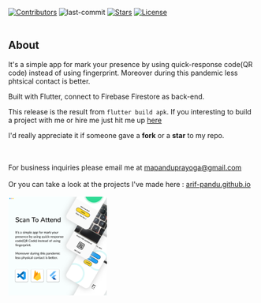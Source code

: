 <div id="top"></div>


[![Contributors][contributors-shield]][contributors-url]
![last-commit][last-commit-shield]
[![Stars][stars-shield]][stars-url]
[![License][license-shield]][license-url]
<br/>
<br/>


<!-- ABOUT THE PROJECT -->
## About

It's a simple app for mark your presence by using quick-response code(QR code) instead of using fingerprint. Moreover during this pandemic less phtsical contact is better.

Built with Flutter, connect to Firebase Firestore as back-end.

This release is the result from `flutter build apk`. If you interesting to build a project with me or hire me just hit me up <a href="mailto:mapanduprayoga@gmail.com">here</a>

I'd really appreciate it if someone gave a <b>fork</b> or a <b>star</b> to my repo.
<br/>
<br/>

<br/>
For business inquiries please email me at <a href="mailto:mapanduprayoga@gmail.com">mapanduprayoga@gmail.com</a><br/><br/>
Or you can take a look at the projects I've made here : <a href="https://arif-pandu.github.io">arif-pandu.github.io</a>
<br/>
<br/>
<a href="https://github.com/arif-pandu/scan_to_attend">
   <img src="screenshot.png" alt="Logo" width="200">
</a>



<!-- REFRENCE LINK ON TOP -->
[contributors-shield]: https://img.shields.io/github/contributors/arif-pandu/scan_to_attend?logoColor=blue&style=for-the-badge
[contributors-url]: https://github.com/arif-pandu/scan_to_attend/graphs/contributors

[last-commit-shield]: https://img.shields.io/github/last-commit/arif-pandu/scan_to_attend?style=for-the-badge

[stars-shield]: https://img.shields.io/github/stars/arif-pandu/scan_to_attend?style=for-the-badge
[stars-url]: https://github.com/arif-pandu/scan_to_attend/stargazers

[license-shield]: https://img.shields.io/github/license/arif-pandu/scan_to_attend?style=for-the-badge
[license-url]: https://github.com/arif-pandu/scan_to_attend/blob/main/LICENSE.txt